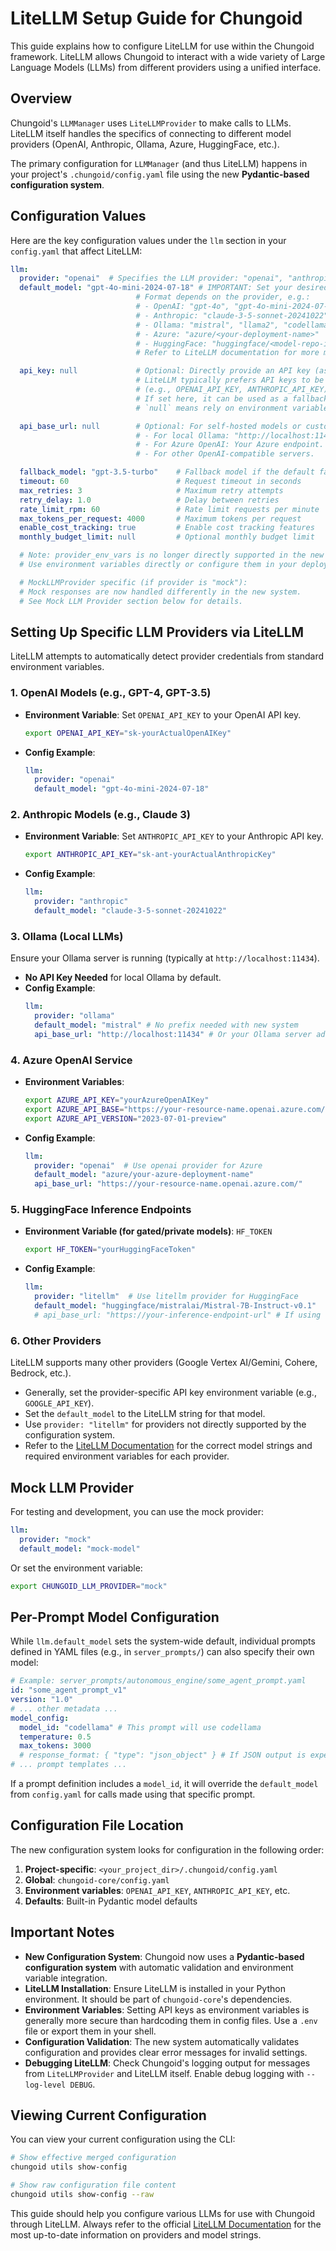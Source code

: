 # LiteLLM Setup Guide for Chungoid

This guide explains how to configure LiteLLM for use within the Chungoid framework. LiteLLM allows Chungoid to interact with a wide variety of Large Language Models (LLMs) from different providers using a unified interface.

## Overview

Chungoid's `LLMManager` uses `LiteLLMProvider` to make calls to LLMs. LiteLLM itself handles the specifics of connecting to different model providers (OpenAI, Anthropic, Ollama, Azure, HuggingFace, etc.).

The primary configuration for `LLMManager` (and thus LiteLLM) happens in your project's `.chungoid/config.yaml` file using the new **Pydantic-based configuration system**.

## Configuration Values

Here are the key configuration values under the `llm` section in your `config.yaml` that affect LiteLLM:

```yaml
llm:
  provider: "openai"  # Specifies the LLM provider: "openai", "anthropic", "ollama", "litellm", or "mock"
  default_model: "gpt-4o-mini-2024-07-18" # IMPORTANT: Set your desired default model.
                            # Format depends on the provider, e.g.:
                            # - OpenAI: "gpt-4o", "gpt-4o-mini-2024-07-18", "gpt-3.5-turbo"
                            # - Anthropic: "claude-3-5-sonnet-20241022", "claude-3-opus-20240229"
                            # - Ollama: "mistral", "llama2", "codellama" (no prefix needed)
                            # - Azure: "azure/<your-deployment-name>"
                            # - HuggingFace: "huggingface/<model-repo-id>"
                            # Refer to LiteLLM documentation for more model strings.

  api_key: null             # Optional: Directly provide an API key (as SecretStr).
                            # LiteLLM typically prefers API keys to be set as environment variables
                            # (e.g., OPENAI_API_KEY, ANTHROPIC_API_KEY).
                            # If set here, it can be used as a fallback or for specific providers.
                            # `null` means rely on environment variables.

  api_base_url: null        # Optional: For self-hosted models or custom API endpoints.
                            # - For local Ollama: "http://localhost:11434" (or your Ollama server URL)
                            # - For Azure OpenAI: Your Azure endpoint.
                            # - For other OpenAI-compatible servers.

  fallback_model: "gpt-3.5-turbo"    # Fallback model if the default fails
  timeout: 60                        # Request timeout in seconds
  max_retries: 3                     # Maximum retry attempts
  retry_delay: 1.0                   # Delay between retries
  rate_limit_rpm: 60                 # Rate limit requests per minute
  max_tokens_per_request: 4000       # Maximum tokens per request
  enable_cost_tracking: true         # Enable cost tracking features
  monthly_budget_limit: null         # Optional monthly budget limit

  # Note: provider_env_vars is no longer directly supported in the new schema.
  # Use environment variables directly or configure them in your deployment environment.

  # MockLLMProvider specific (if provider is "mock"):
  # Mock responses are now handled differently in the new system.
  # See Mock LLM Provider section below for details.
```

## Setting Up Specific LLM Providers via LiteLLM

LiteLLM attempts to automatically detect provider credentials from standard environment variables.

### 1. OpenAI Models (e.g., GPT-4, GPT-3.5)

-   **Environment Variable**: Set `OPENAI_API_KEY` to your OpenAI API key.
    ```bash
    export OPENAI_API_KEY="sk-yourActualOpenAIKey"
    ```
-   **Config Example**:
    ```yaml
    llm:
      provider: "openai"
      default_model: "gpt-4o-mini-2024-07-18"
    ```

### 2. Anthropic Models (e.g., Claude 3)

-   **Environment Variable**: Set `ANTHROPIC_API_KEY` to your Anthropic API key.
    ```bash
    export ANTHROPIC_API_KEY="sk-ant-yourActualAnthropicKey"
    ```
-   **Config Example**:
    ```yaml
    llm:
      provider: "anthropic"
      default_model: "claude-3-5-sonnet-20241022"
    ```

### 3. Ollama (Local LLMs)

Ensure your Ollama server is running (typically at `http://localhost:11434`).

-   **No API Key Needed** for local Ollama by default.
-   **Config Example**:
    ```yaml
    llm:
      provider: "ollama"
      default_model: "mistral" # No prefix needed with new system
      api_base_url: "http://localhost:11434" # Or your Ollama server address
    ```

### 4. Azure OpenAI Service

-   **Environment Variables**:
    ```bash
    export AZURE_API_KEY="yourAzureOpenAIKey"
    export AZURE_API_BASE="https://your-resource-name.openai.azure.com/"
    export AZURE_API_VERSION="2023-07-01-preview"
    ```
-   **Config Example**:
    ```yaml
    llm:
      provider: "openai"  # Use openai provider for Azure
      default_model: "azure/your-azure-deployment-name"
      api_base_url: "https://your-resource-name.openai.azure.com/"
    ```

### 5. HuggingFace Inference Endpoints

-   **Environment Variable (for gated/private models)**: `HF_TOKEN`
    ```bash
    export HF_TOKEN="yourHuggingFaceToken"
    ```
-   **Config Example**:
    ```yaml
    llm:
      provider: "litellm"  # Use litellm provider for HuggingFace
      default_model: "huggingface/mistralai/Mistral-7B-Instruct-v0.1"
      # api_base_url: "https://your-inference-endpoint-url" # If using dedicated endpoint
    ```

### 6. Other Providers

LiteLLM supports many other providers (Google Vertex AI/Gemini, Cohere, Bedrock, etc.).
-   Generally, set the provider-specific API key environment variable (e.g., `GOOGLE_API_KEY`).
-   Set the `default_model` to the LiteLLM string for that model.
-   Use `provider: "litellm"` for providers not directly supported by the configuration system.
-   Refer to the [LiteLLM Documentation](https://docs.litellm.ai/docs/providers) for the correct model strings and required environment variables for each provider.

## Mock LLM Provider

For testing and development, you can use the mock provider:

```yaml
llm:
  provider: "mock"
  default_model: "mock-model"
```

Or set the environment variable:
```bash
export CHUNGOID_LLM_PROVIDER="mock"
```

## Per-Prompt Model Configuration

While `llm.default_model` sets the system-wide default, individual prompts defined in YAML files (e.g., in `server_prompts/`) can also specify their own model:

```yaml
# Example: server_prompts/autonomous_engine/some_agent_prompt.yaml
id: "some_agent_prompt_v1"
version: "1.0"
# ... other metadata ...
model_config:
  model_id: "codellama" # This prompt will use codellama
  temperature: 0.5
  max_tokens: 3000
  # response_format: { "type": "json_object" } # If JSON output is expected
# ... prompt templates ...
```
If a prompt definition includes a `model_id`, it will override the `default_model` from `config.yaml` for calls made using that specific prompt.

## Configuration File Location

The new configuration system looks for configuration in the following order:

1. **Project-specific**: `<your_project_dir>/.chungoid/config.yaml`
2. **Global**: `chungoid-core/config.yaml`
3. **Environment variables**: `OPENAI_API_KEY`, `ANTHROPIC_API_KEY`, etc.
4. **Defaults**: Built-in Pydantic model defaults

## Important Notes

-   **New Configuration System**: Chungoid now uses a **Pydantic-based configuration system** with automatic validation and environment variable integration.
-   **LiteLLM Installation**: Ensure LiteLLM is installed in your Python environment. It should be part of `chungoid-core`'s dependencies.
-   **Environment Variables**: Setting API keys as environment variables is generally more secure than hardcoding them in config files. Use a `.env` file or export them in your shell.
-   **Configuration Validation**: The new system automatically validates configuration and provides clear error messages for invalid settings.
-   **Debugging LiteLLM**: Check Chungoid's logging output for messages from `LiteLLMProvider` and LiteLLM itself. Enable debug logging with `--log-level DEBUG`.

## Viewing Current Configuration

You can view your current configuration using the CLI:

```bash
# Show effective merged configuration
chungoid utils show-config

# Show raw configuration file content
chungoid utils show-config --raw
```

This guide should help you configure various LLMs for use with Chungoid through LiteLLM. Always refer to the official [LiteLLM Documentation](https://docs.litellm.ai/) for the most up-to-date information on providers and model strings. 
